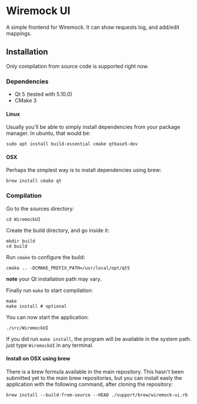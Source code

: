 # Wiremock UI

A simple frontend for Wiremock. It can show requests log, and add/edit mappings.

## Installation

Only compilation from source code is supported right now.

### Dependencies

 - Qt 5 (tested with 5.10.0)
 - CMake 3

#### Linux

Usually you'll be able to simply install dependencies from your package manager.
In ubuntu, that would be:
```
sudo apt install build-essential cmake qtbase5-dev
```

#### OSX

Perhaps the simplest way is to install dependencies using brew:
```
brew install cmake qt
```

### Compilation

Go to the sources directory:
```
cd WiremockUI
```

Create the build directory, and go inside it:
```
mkdir build
cd build
```

Run `cmake` to configure the build:
```
cmake .. -DCMAKE_PREFIX_PATH=/usr/local/opt/qt5
```
**note** your Qt installation path may vary.


Finally run `make` to start compilation:
```
make
make install # optional
```

You can now start the application:
```
./src/WiremockUI
```

If you did run `make install`, the program will be available in the system path. just type `WiremockUI` in any terminal.

#### Install on OSX using brew

There is a brew formula available in the main repository.
This hasn't been submitted yet to the main brew repositories, but you can install easly the application with the following command, after cloning the repository:
```
brew install --build-from-source --HEAD ./support/brew/wiremock-ui.rb
```

